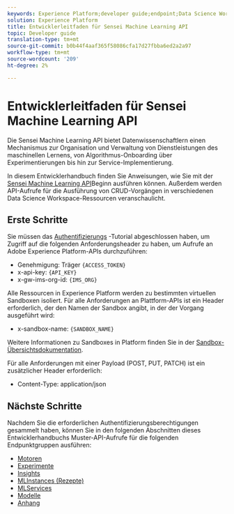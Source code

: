 ```yaml
---
keywords: Experience Platform;developer guide;endpoint;Data Science Workspace;popular topics
solution: Experience Platform
title: Entwicklerleitfaden für Sensei Machine Learning API
topic: Developer guide
translation-type: tm+mt
source-git-commit: b0b44f4aaf365f58086cfa17d27fbba6ed2a2a97
workflow-type: tm+mt
source-wordcount: '209'
ht-degree: 2%

---
```



# Entwicklerleitfaden für Sensei Machine Learning API

Die Sensei Machine Learning API bietet Datenwissenschaftlern einen Mechanismus zur Organisation und Verwaltung von Dienstleistungen des maschinellen Lernens, von Algorithmus-Onboarding über Experimentierungen bis hin zur Service-Implementierung.

In diesem Entwicklerhandbuch finden Sie Anweisungen, wie Sie mit der [Sensei Machine Learning API](https://www.adobe.io/apis/experienceplatform/home/api-reference.html#!acpdr/swagger-specs/sensei-ml-api.yaml)Beginn ausführen können. Außerdem werden API-Aufrufe für die Ausführung von CRUD-Vorgängen in verschiedenen Data Science Workspace-Ressourcen veranschaulicht.

## Erste Schritte

Sie müssen das [Authentifizierungs](../../tutorials/authentication.md) -Tutorial abgeschlossen haben, um Zugriff auf die folgenden Anforderungsheader zu haben, um Aufrufe an Adobe Experience Platform-APIs durchzuführen:

* Genehmigung: Träger `{ACCESS_TOKEN}`
* x-api-key: `{API_KEY}`
* x-gw-ims-org-id: `{IMS_ORG}`

Alle Ressourcen in Experience Platform werden zu bestimmten virtuellen Sandboxen isoliert. Für alle Anforderungen an Plattform-APIs ist ein Header erforderlich, der den Namen der Sandbox angibt, in der der Vorgang ausgeführt wird:

* x-sandbox-name: `{SANDBOX_NAME}`

Weitere Informationen zu Sandboxes in Platform finden Sie in der [Sandbox-Übersichtsdokumentation](../../sandboxes/home.md).

Für alle Anforderungen mit einer Payload (POST, PUT, PATCH) ist ein zusätzlicher Header erforderlich:

* Content-Type: application/json

## Nächste Schritte

Nachdem Sie die erforderlichen Authentifizierungsberechtigungen gesammelt haben, können Sie in den folgenden Abschnitten dieses Entwicklerhandbuchs Muster-API-Aufrufe für die folgenden Endpunktgruppen ausführen:

* [Motoren](./engines.md)
* [Experimente](./experiments.md)
* [Insights](./insights.md)
* [MLInstances (Rezepte)](./mlinstances.md)
* [MLServices](./mlservices.md)
* [Modelle](./models.md)
* [Anhang](./appendix.md)